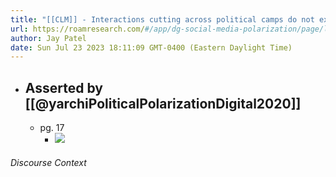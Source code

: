```yaml
---
title: "[[CLM]] - Interactions cutting across political camps do not express more negative sentiment than interactions among like-minded individuals."
url: https://roamresearch.com/#/app/dg-social-media-polarization/page/lU1Lw0M67
author: Jay Patel
date: Sun Jul 23 2023 18:11:09 GMT-0400 (Eastern Daylight Time)
---
```


- ## Asserted by [[@yarchiPoliticalPolarizationDigital2020]]
    - pg. 17
        - ![](https://firebasestorage.googleapis.com/v0/b/firescript-577a2.appspot.com/o/imgs%2Fapp%2Fdg-social-media-polarization%2FUqE0lmxHLP.36.51.png?alt=media&token=570972cf-0acd-4672-a8f0-45252c794305)

###### Discourse Context


